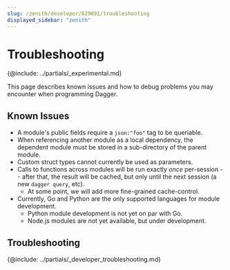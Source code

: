 ```yaml
---
slug: /zenith/developer/829091/troubleshooting
displayed_sidebar: "zenith"
---
```


# Troubleshooting

{@include: ../partials/_experimental.md}

This page describes known issues and how to debug problems you may encounter when programming Dagger.

## Known Issues

- A module's public fields require a `json:"foo"` tag to be queriable.
- When referencing another module as a local dependency, the dependent module
  must be stored in a sub-directory of the parent module.
- Custom struct types cannot currently be used as parameters.
- Calls to functions across modules will be run exactly _once_ per-session --
  after that, the result will be cached, but only until the next session (a new
  `dagger query`, etc).
  - At some point, we will add more fine-grained cache-control.
- Currently, Go and Python are the only supported languages for module development.
  - Python module development is not yet on par with Go.
  - Node.js modules are not yet available, but under development.

## Troubleshooting

{@include: ../partials/_developer_troubleshooting.md}
